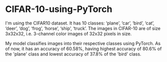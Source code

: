 # CIFAR-10-using-PyTorch
I'm using the CIFAR10 dataset.
It has 10 classes: ‘plane’, ‘car’, ‘bird’, ‘cat’, ‘deer’,
‘dog’, ‘frog’, ‘horse’, ‘ship’, ‘truck’. The images in CIFAR-10 are of
size 3x32x32, i.e. 3-channel color images of 32x32 pixels in size.

My model classifies images into their respective classes using PyTorch.
As of now, it has an accuracy of 60.58%, having highest accuracy of 
80.6% of the 'plane' class and lowest accuracy of 37.8% of the 'bird' class.